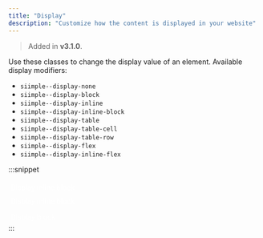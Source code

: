 ```yaml
---
title: "Display"
description: "Customize how the content is displayed in your website"
---
```


> Added in **v3.1.0**.

Use these classes to change the display value of an element. Available display modifiers: 

- `siimple--display-none`
- `siimple--display-block`
- `siimple--display-inline`
- `siimple--display-inline-block`
- `siimple--display-table`
- `siimple--display-table-cell`
- `siimple--display-table-row`
- `siimple--display-flex`
- `siimple--display-inline-flex`

:::snippet
<style>
.example {
    padding: 5px;
    color: #ffffff;
}
.example:last-child {
    margin-top: 5px;
}
</style>
<div class="example siimple--display-inline-block siimple--bg-primary">
    Display inline block
</div>
<div class="example siimple--display-inline-block siimple--bg-primary example">
    Display inline block
</div>
<div class="example siimple--display-block siimple--bg-error example">
    Display block
</div>
:::


